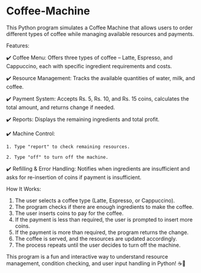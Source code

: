 # Coffee-Machine

This Python program simulates a Coffee Machine that allows users to order different types of coffee while managing available resources and payments.

Features:

✔️ Coffee Menu: Offers three types of coffee – Latte, Espresso, and Cappuccino, each with specific ingredient requirements and costs.

✔️ Resource Management: Tracks the available quantities of water, milk, and coffee.

✔️ Payment System: Accepts Rs. 5, Rs. 10, and Rs. 15 coins, calculates the total amount, and returns change if needed.

✔️ Reports: Displays the remaining ingredients and total profit.

✔️ Machine Control:

    1. Type "report" to check remaining resources.
    
    2. Type "off" to turn off the machine.
    
✔️ Refilling & Error Handling: Notifies when ingredients are insufficient and asks for re-insertion of coins if payment is insufficient.

How It Works:

1. The user selects a coffee type (Latte, Espresso, or Cappuccino).
2. The program checks if there are enough ingredients to make the coffee.
3. The user inserts coins to pay for the coffee.
4. If the payment is less than required, the user is prompted to insert more coins.
5. If the payment is more than required, the program returns the change.
6. The coffee is served, and the resources are updated accordingly.
7. The process repeats until the user decides to turn off the machine.
   
This program is a fun and interactive way to understand resource management, condition checking, and user input handling in Python! ☕🔄
